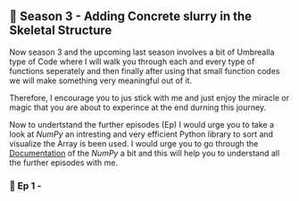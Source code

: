 ## 🧬 Season 3 - Adding Concrete slurry in the Skeletal Structure
Now season 3 and the upcoming last season involves a bit of Umbrealla type of Code where I will walk you through each and every type of functions seperately and then finally after using that small function codes we will make something very meaningful out of it. 

Therefore, I encourage you to jus stick with me and just enjoy the miracle or magic that you are about to experince at the end durning this journey.

Now to undertstand the further episodes (Ep) I would urge you to take a look at _NumPy_ an intresting and very efficient Python library to sort and visualize the Array is been used. I would urge you to go through the [Documentation](https://numpy.org/doc/) of the _NumPy_ a bit and this will help you to understand all the further episodes with me.

### 🐍 Ep 1 - 
